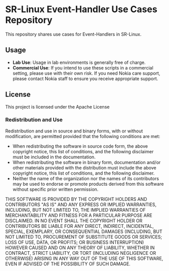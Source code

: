 # SR-Linux Event-Handler Use Cases Repository

This repository shares use cases for Event-Handlers in SR-Linux.

## Usage

- **Lab Use**: Usage in lab environments is generally free of charge.
- **Commercial Use**: If you intend to use these scripts in a commercial setting, please use with their own risk. If you need Nokia care support, please contact Nokia staff to ensure you receive appropriate support.

## License

This project is licensed under the Apache License

### Redistribution and Use

Redistribution and use in source and binary forms, with or without modification, are permitted provided that the following conditions are met:

- When redistributing the software in source code form, the above copyright notice, this list of conditions, and the following disclaimer must be included in the documentation.
- When redistributing the software in binary form, documentation and/or other materials provided with the distribution must include the above copyright notice, this list of conditions, and the following disclaimer.
- Neither the name of the organization nor the names of its contributors may be used to endorse or promote products derived from this software without specific prior written permission.

THIS SOFTWARE IS PROVIDED BY THE COPYRIGHT HOLDERS AND CONTRIBUTORS "AS IS" AND ANY EXPRESS OR IMPLIED WARRANTIES, INCLUDING, BUT NOT LIMITED TO, THE IMPLIED WARRANTIES OF MERCHANTABILITY AND FITNESS FOR A PARTICULAR PURPOSE ARE DISCLAIMED. IN NO EVENT SHALL THE COPYRIGHT HOLDER OR CONTRIBUTORS BE LIABLE FOR ANY DIRECT, INDIRECT, INCIDENTAL, SPECIAL, EXEMPLARY, OR CONSEQUENTIAL DAMAGES (INCLUDING, BUT NOT LIMITED TO, PROCUREMENT OF SUBSTITUTE GOODS OR SERVICES; LOSS OF USE, DATA, OR PROFITS; OR BUSINESS INTERRUPTION) HOWEVER CAUSED AND ON ANY THEORY OF LIABILITY, WHETHER IN CONTRACT, STRICT LIABILITY, OR TORT (INCLUDING NEGLIGENCE OR OTHERWISE) ARISING IN ANY WAY OUT OF THE USE OF THIS SOFTWARE, EVEN IF ADVISED OF THE POSSIBILITY OF SUCH DAMAGE.
